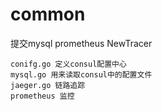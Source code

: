 # common

提交mysql prometheus NewTracer

```shell
conifg.go 定义consul配置中心
mysql.go 用来读取consul中的配置文件
jaeger.go 链路追踪
prometheus 监控
```